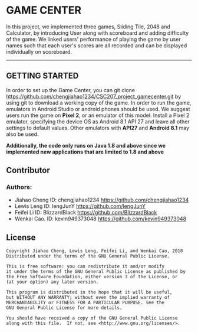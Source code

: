 # GAME CENTER
In this project, we implemented three games, Sliding Tile, 2048 and Calculator,
by introducing User along with scoreboard and adding difficulty of the game.
We linked users' performance of playing the game by user names
such that each user's scores are all recorded and can be displayed individually on scoreboard.

----
## GETTING STARTED
In order to set up the Game Center, you can git clone https://github.com/chengjiahao1234/CSC207_project_gamecenter.git
by using git to download a working copy of the game.
In order to run the game, emulators in Android Studio or android phones should be used.
We suggest users run the game on **Pixel 2**, or an emulator of this model.
Install a Pixel 2 emulator, specifying the device OS as Android 8.1 API 27 and leave all other settings to default values.
Other emulators with **API27** and **Android 8.1** may also be used.

**Additionally, the code only runs on Java 1.8 and above since we implemented new applications that are limited to 1.8 and above**


## Contributor
### Authors:
* Jiahao Cheng     ID: chengjiahao1234 https://github.com/chengjiahao1234
* Lewis Leng       ID: lengJunY        https://github.com/lengJunY
* Feifei Li        ID: BlizzardBlack   https://github.com/BlizzardBlack
* Wenkai Cao.      ID: kevin949373048  https://github.com/kevin949373048

License
----
```
Copyright Jiahao Cheng, Lewis Leng, Feifei Li, and Wenkai Cao, 2018
Distributed under the terms of the GNU General Public License.

This is free software: you can redistribute it and/or modify
it under the terms of the GNU General Public License as published by
the Free Software Foundation, either version 3 of the License, or
(at your option) any later version.

This program is distributed in the hope that it will be useful,
but WITHOUT ANY WARRANTY; without even the implied warranty of
MERCHANTABILITY or FITNESS FOR A PARTICULAR PURPOSE. See the
GNU General Public License for more details.

You should have received a copy of the GNU General Public License
along with this file.  If not, see <http://www.gnu.org/licenses/>.
```
